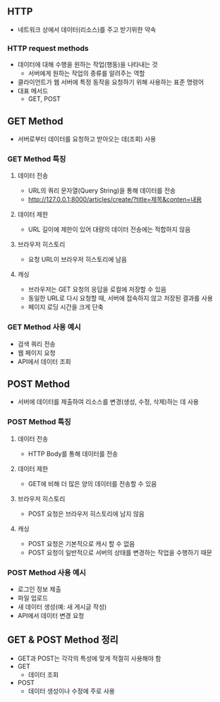 ## HTTP
- 네트워크 상에서 데이터(리소스)를 주고 받기위한 약속

### HTTP request methods
- 데이터에 대해 수행을 원하는 작업(행동)을 나타내는 것
  - 서버에게 원하는 작업의 종류를 알려주는 역할
- 클라이언트가 웹 서버에 특정 동작을 요청하기 위해 사용하는 표준 명령어
- 대표 메서드
  - GET, POST

## GET Method
- 서버로부터 데이터를 요청하고 받아오는 데(조회) 사용

### GET Method 특징
1. 데이터 전송
   - URL의 쿼리 문자열(Query String)을 통해 데이터를 전송
   - http://127.0.0.1:8000/articles/create/?title=제목&conten=내용

2. 데이터 제한
   - URL 길이에 제한이 있어 대량의 데이터 전송에는 적합하지 않음

3. 브라우저 히스토리
   - 요청 URL이 브라우저 히스토리에 남음

4. 캐싱
   - 브라우저는 GET 요청의 응답을 로컬에 저장할 수 있음
   - 동일한 URL로 다시 요청할 때, 서버에 접속하지 않고 저장된 결과를 사용
   - 페이지 로딩 시간을 크게 단축

### GET Method 사용 예시
- 검색 쿼리 전송
- 웹 페이지 요청
- API에서 데이터 조회

## POST Method
- 서버에 데이터를 제출하여 리소스를 변경(생성, 수정, 삭제)하는 데 사용

### POST Method 특징
1. 데이터 전송
   - HTTP Body를 통해 데이터를 전송

2. 데이터 제한
   - GET에 비해 더 많은 양의 데이터를 전송할 수 있음

3. 브라우저 히스토리
   - POST 요청은 브라우저 히스토리에 남지 않음

4. 캐싱
   - POST 요청은 기본적으로 캐시 할 수 없음
   - POST 요청이 일반적으로 서버의 상태를 변경하는 작업을 수행하기 때문

### POST Method 사용 예시
- 로그인 정보 제출
- 파일 업로드
- 새 데이터 생성(예: 새 게시글 작성)
- API에서 데이터 변경 요청

## GET & POST Method 정리
- GET과 POST는 각각의 특성에 맞게 적절히 사용해야 함
- GET
  - 데이터 조회
- POST
  - 데이터 생성이나 수정에 주로 사용
